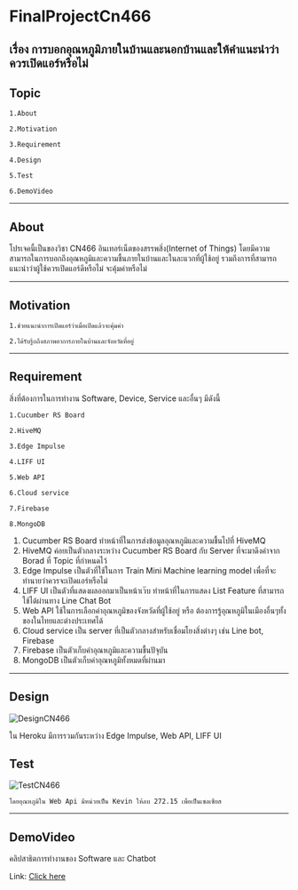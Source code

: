 # FinalProjectCn466
## เรื่อง การบอกอุณหภูมิภายในบ้านและนอกบ้านและให้คำแนะนำว่าควรเปิดแอร์หรือไม่
## Topic

    1.About
    
    2.Motivation
    
    3.Requirement
    
    4.Design
    
    5.Test
    
    6.DemoVideo
    
---------------------

## About

  โปรเจคนี้เป็นของวิชา CN466 อินเทอร์เน็ตของสรรพสิ่ง(Internet of Things) โดยมีความสามารถในการบอกถึงอุณหภูมิและความชื้นภายในบ้านและในละแวกที่ผู้ใช้อยู่
รวมถึงการที่สามารถแนะนำว่าผู้ใช้ควรเปิดแอร์ดีหรือไม่ จะคุ้มค่าหรือไม่

---------------------

## Motivation 

    1.ช่วยแนะนำการเปิดแอร์ว่าเมื่อเปิดแล้วจะคุ้มค่า
    
    2.ได้รับรู้ถถึงสภาพอาการภายในบ้านและจังหวัดที่อยู่
    
---------------------

## Requirement

สิ่งที่ต้องการในการทำงาน Software, Device, Service และอื่นๆ มีดังนี้

    1.Cucumber RS Board
    
    2.HiveMQ
    
    3.Edge Impulse
    
    4.LIFF UI
    
    5.Web API
    
    6.Cloud service
    
    7.Firebase
    
    8.MongoDB
    
1. Cucumber RS Board ทำหน้าที่ในการส่งข้อมูลอุณหภูมิและความชื้นไปที่ HiveMQ
2. HiveMQ ค่อยเป็นตัวกลางระหว่าง Cucumber RS Board กับ Server ที่จะมาดึงค่าจาก Borad ที่ Topic ที่กำหนดไว้
3. Edge Impulse เป็นตัวที่ใช้ในการ Train Mini Machine learning model เพื่อที่จะทำนายว่าควรจะเปิดแอร์หรือไม่
4. LIFF UI เป็นตัวที่แสดงผลออกมาเป็นหน้าเว๊บ ทำหน้าที่ในการแสดง List Feature ที่สามารถใช้ได้ผ่านทาง Line Chat Bot
5. Web API ใช้ในการเลือกค่าอุณหภูมิของจังหวัดที่ผู้ใช้อยู่ หรือ ต้องการรู้อุณหภูมิในเมืองอื่นๆทั้งของในไทยและต่างประเทศได้
6. Cloud service เป็น server ที่เป็นตัวกลางสำหรับเชื่อมโยงสิ่งต่างๆ เช่น Line bot, Firebase
7. Firebase เป็นตัวเก็บค่าอุณหภูมิและความชื้นปัจุบัน
8. MongoDB เป็นตัวเก็บค่าอุณหภูมิทั้งหมดที่ผ่านมา

---------------------

## Design

![DesignCN466](https://user-images.githubusercontent.com/60340123/146648086-65713cc8-046c-41b5-a899-b67e160c3057.png)

ใน Heroku มีการรวมกันระหว่าง Edge Impulse, Web API, LIFF UI

## Test

![TestCN466](https://user-images.githubusercontent.com/60340123/146650876-86733639-918a-470c-ba1c-d93d7b2820d1.png)

    โดยอุณหภูมิใน Web Api มีหน่วยเป็น Kevin ให้ลบ 272.15 เพื่อเป็นเซลเซียส
    
--------------------- 

## DemoVideo
คลิปสาธิตการทำงานของ Software และ Chatbot 

Link: [Click here]()
    
    
